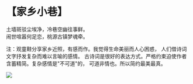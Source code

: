 # 【家乡小巷】

土墙斑驳尘埃净，冷巷空幽往事鲜。  
闹世喧嚣何足恋，桃源古镇梦魂牵。

注：观童鞋分享家乡近照，有感而作。我觉得生命美丽而人心困惑， 人们借诗词文字抒发复杂而难以言喻的感情。
古诗词是很好的表达方式。严格约束迫使作者含蓄精简。复杂感情是"不可道"的， 可道非情也。所以简约最美最真。

![](10.jpg)
